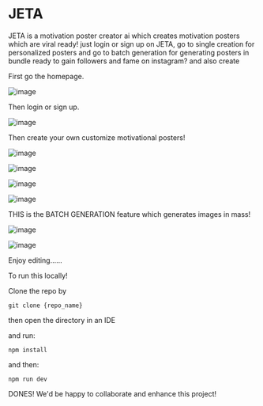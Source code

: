# JETA

JETA is a motivation poster creator ai which creates motivation posters which are viral ready!
just login or sign up on JETA, go to single creation for personalized posters and go to batch generation for 
generating posters in bundle ready to gain followers and fame on instagram? and also create

First go the homepage.

![image](https://github.com/user-attachments/assets/3a1d8ca7-ce1d-4577-9e83-050bc9cd6650)

Then login or sign up.

![image](https://github.com/user-attachments/assets/547d6097-53de-46e4-9530-f5585affbfe8)

Then create your own customize motivational posters!

![image](https://github.com/user-attachments/assets/5609030b-0d8f-4794-af63-c00e0cbe82ab)

![image](https://github.com/user-attachments/assets/801855e6-0684-4ffc-b0b8-ebee48ac1eef)

![image](https://github.com/user-attachments/assets/34ca6850-f8fc-48d0-9b2e-9e5db718553c)

![image](https://github.com/user-attachments/assets/899d8f10-6189-4cdb-993a-e27413d29168)

THIS is the BATCH GENERATION feature which generates images in mass!

![image](https://github.com/user-attachments/assets/d6be6837-0fe7-4267-80cf-0823bf95bf07)

![image](https://github.com/user-attachments/assets/6fae80d8-bd94-471d-b764-28872539a427)

Enjoy editing......

To run this locally!

Clone the repo by 

`git clone {repo_name}`

then open the directory in an IDE

and run:

`npm install`

and then:

`npm run dev`

DONES!
We'd be happy to collaborate and enhance this project!












